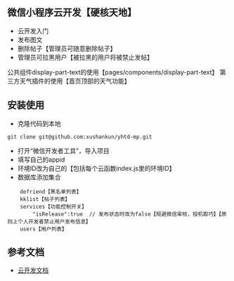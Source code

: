 ## 微信小程序云开发【硬核天地】

- 云开发入门
- 发布图文
- 删除帖子【管理员可随意删除帖子】
- 管理员可拉黑用户【被拉黑的用户将被禁止发帖】


公共组件display-part-text的使用【pages/components/display-part-text】
第三方天气插件的使用【首页顶部的天气功能】

## 安装使用
- 克隆代码到本地
```
git clone git@github.com:xushankun/yhtd-mp.git
```
- 打开“微信开发者工具”，导入项目
- 填写自己的appid
- 环境ID改为自己的【包括每个云函数index.js里的环境ID】
- 数据库添加集合
```
    defriend【黑名单列表】
    kklist【帖子列表】
    services【功能控制开关】
        "isRelease":true  // 发布状态时改为false【规避微信审核，投机取巧】【原则上个人开发者禁止用户发布信息】
    users【用户列表】
```

## 参考文档

- [云开发文档](https://developers.weixin.qq.com/miniprogram/dev/wxcloud/basis/getting-started.html)

